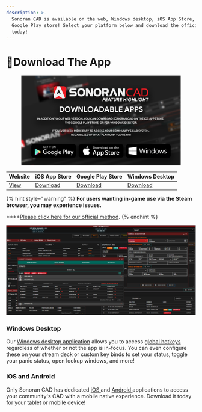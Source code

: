 ```yaml
---
description: >-
  Sonoran CAD is available on the web, Windows desktop, iOS App Store, and
  Google Play store! Select your platform below and download the official app
  today!
---
```


# 📱Download The App

<figure><img src="../.gitbook/assets/downloadable-apps.png" alt=""><figcaption></figcaption></figure>

| Website                             | iOS App Store                                                      | Google Play Store                                                                      | Windows Desktop                                                                                              |
| ----------------------------------- | ------------------------------------------------------------------ | -------------------------------------------------------------------------------------- | ------------------------------------------------------------------------------------------------------------ |
| [View](https://app.sonorancad.com/) | [Download](https://apps.apple.com/us/app/sonoran-cad/id1496539456) | [Download](https://play.google.com/store/apps/details?id=sonorancadmdt.app\&hl=en\_US) | [Download](https://github.com/Sonoran-Software/SonoranCAD\_Windows/releases/latest/download/Sonoran-CAD.exe) |

{% hint style="warning" %}
**For users wanting in-game use via the Steam browser, you may experience issues.**

****[Please click here for our official method](steam-browser-workaround.md).
{% endhint %}

![Sonoran CAD - CAD/MDT Software](<../.gitbook/assets/image (258).png>)

### Windows Desktop

Our [Windows desktop application](https://github.com/SonoranBrian/sc2\_quasar/releases/latest/download/Sonoran-CAD-Setup.exe) allows you to access [global hotkeys](../tutorials/other-features/configurable-hotkeys.md) regardless of whether or not the app is in-focus. You can even configure these on your stream deck or custom key binds to set your status, toggle your panic status, open lookup windows, and more!

### iOS and Android

Only Sonoran CAD has dedicated [iOS ](https://apps.apple.com/us/app/sonoran-cad/id1496539456)and [Android ](https://play.google.com/store/apps/details?id=sonorancadmdt.app\&hl=en\_US)applications to access your community's CAD with a mobile native experience. Download it today for your tablet or mobile device!
